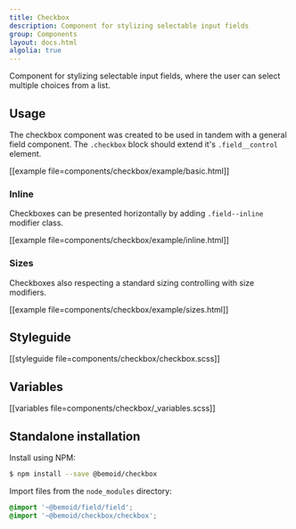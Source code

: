 ```yaml
---
title: Checkbox
description: Component for stylizing selectable input fields
group: Components
layout: docs.html
algolia: true
---
```


Component for stylizing selectable input fields, where the user can select multiple choices from a list.

## Usage

The checkbox component was created to be used in tandem with a general field component. The `.checkbox` block should extend it's `.field__control` element.

[[example file=components/checkbox/example/basic.html]]

### Inline

Checkboxes can be presented horizontally by adding `.field--inline` modifier class.

[[example file=components/checkbox/example/inline.html]]

### Sizes

Checkboxes also respecting a standard sizing controlling with size modifiers.

[[example file=components/checkbox/example/sizes.html]]

## Styleguide

[[styleguide file=components/checkbox/checkbox.scss]]

## Variables

[[variables file=components/checkbox/_variables.scss]]

## Standalone installation

Install using NPM:

```bash
$ npm install --save @bemoid/checkbox
```

Import files from the `node_modules` directory:

```scss
@import '~@bemoid/field/field';
@import '~@bemoid/checkbox/checkbox';
```